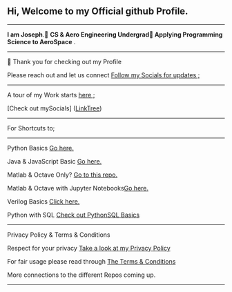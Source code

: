 ##  Hi, Welcome to my Official github Profile.
---
 **I am Joseph**.👀 **CS & Aero Engineering Undergrad👋 Applying Programming Science to AeroSpace** .

---
<p> 🌱  Thank you for checking out my Profile </p>

 
   <p> Please reach out and let us connect  <a href="https://github.com/josephkb87">Follow my Socials for updates ;</a> </p>

---
 A tour of  my  Work starts <a href="https://github.com/josephkb87">here ;</a> 
 
 [Check out mySocials] (<a href=https://linktr.ee/jungbasher87)>LinkTree</a>)

 <!--START_SECTION:waka--><!--END_SECTION:waka-->
 
___ 
 For Shortcuts to; 
___
  <p>Python Basics  <a href="https://github.com/josephkb87/PythonBasics">Go here.</a> </p>

<p> Java & JavaScript Basic <a href="https://github.com/josephkb87/Java_JS_Basics_n_Projects">Go here.</a> </p>

<p>Matlab & Octave Only? <a href="https://github.com/josephkb87/Matlab_Octave">Go to this repo.</a> </p>

<p> Matlab & Octave with Jupyter Notebooks<a href="https://github.com/josephkb87/JuMatOct">Go here.</a> </p>

<p> Verilog Basics <a href="https://github.com/josephkb87/VerilogBasics">Click here.</a> </p>

 <p>Python with SQL <a href="https://github.com/josephkb87/PySQLDB">Check out PythonSQL Basics</a> </p>

---
Privacy Policy & Terms & Conditions
 
 Respect for your privacy  <a href="https://www.privacypolicygenerator.info/">Take a look at my Privacy Policy</a> 

For fair usage please read through <a href="https://www.termsandconditionsgenerator.com/live.php?token=KlLRN36WWN5xtwgjex6GHzRi595mJs7U">The Terms & Conditions</a> 

 
 More connections to the different Repos coming up. 
___

  <!---
  josephkb87/josephkb87 is a ✨ special ✨ repository because its `README.md` (this file) appears on your GitHub profile.
  You can click the Preview link to take a look at your changes.
